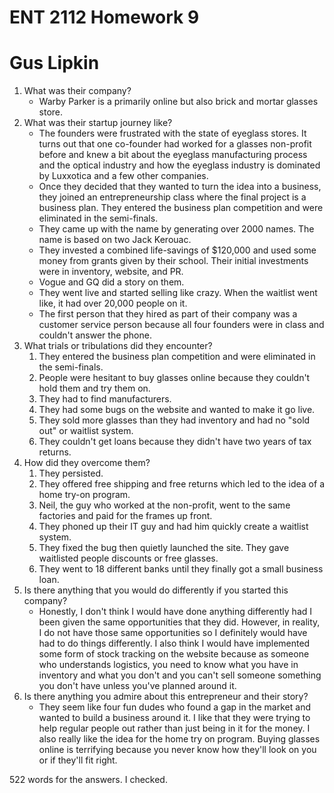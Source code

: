 # ENT 2112 Homework 9

# Gus Lipkin

1. What was their company?
   - Warby Parker is a primarily online but also brick and mortar glasses store.
2. What was their startup journey like?
   - The founders were frustrated with the state of eyeglass stores. It turns out that one co-founder had worked for a glasses non-profit before and knew a bit about the eyeglass manufacturing process and the optical industry and how the eyeglass industry is dominated by Luxxotica and a few other companies.
   - Once they decided that they wanted to turn the idea into a business, they joined an entrepreneurship class where the final project is a business plan. They entered the business plan competition and were eliminated in the semi-finals.
   - They came up with the name by generating over 2000 names. The name is based on two Jack Kerouac.
   - They invested a combined life-savings of \$120,000 and used some money from grants given by their school. Their initial investments were in inventory, website, and PR.
   - Vogue and GQ did a story on them.
   - They went live and started selling like crazy. When the waitlist went like, it had over 20,000 people on it.
   - The first person that they hired as part of their company was a customer service person because all four founders were in class and couldn't answer the phone.
3. What trials or tribulations did they encounter?
   1. They entered the business plan competition and were eliminated in the semi-finals.
   2. People were hesitant to buy glasses online because they couldn't hold them and try them on.
   3. They had to find manufacturers.
   4. They had some bugs on the website and wanted to make it go live.
   5. They sold more glasses than they had inventory and had no "sold out" or waitlist system.
   6. They couldn't get loans because they didn't have two years of tax returns.
4. How did they overcome them?
   1. They persisted.
   2. They offered free shipping and free returns which led to the idea of a home try-on program.
   3. Neil, the guy who worked at the non-profit, went to the same factories and paid for the frames up front.
   4. They phoned up their IT guy and had him quickly create a waitlist system.
   5. They fixed the bug then quietly launched the site. They gave waitlisted people discounts or free glasses.
   6. They went to 18 different banks until they finally got a small business loan.
5. Is there anything that you would do differently if you started this company?
   - Honestly, I don't think I would have done anything differently had I been given the same opportunities that they did. However, in reality, I do not have those same opportunities so I definitely would have had to do things differently. I also think I would have implemented some form of stock tracking on the website because as someone who understands logistics, you need to know what you have in inventory and what you don't and you can't sell someone something you don't have unless you've planned around it.
6. Is there anything you admire about this entrepreneur and their story?
   - They seem like four fun dudes who found a gap in the market and wanted to build a business around it. I like that they were trying to help regular people out rather than just being in it for the money. I also really like the idea for the home try on program. Buying glasses online is terrifying because you never know how they'll look on you or if they'll fit right.

522 words for the answers. I checked.

